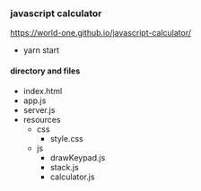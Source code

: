 ### javascript calculator
<https://world-one.github.io/javascript-calculator/>

 - yarn start

#### directory and files
- index.html
- app.js
- server.js
- resources
  - css
    - style.css
  - js
    - drawKeypad.js
    - stack.js
    - calculator.js


